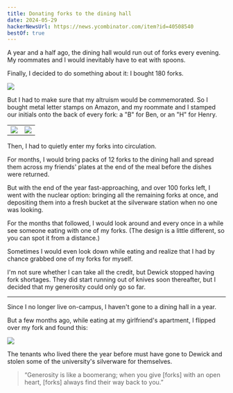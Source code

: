```yaml
---
title: Donating forks to the dining hall
date: 2024-05-29
hackerNewsUrl: https://news.ycombinator.com/item?id=40508540
bestOf: true
---
```


A year and a half ago, the dining hall would run out of forks every evening. My roommates and I would inevitably have to eat with spoons.

Finally, I decided to do something about it: I bought 180 forks.

![](/posts/forks/confirmation.png)

But I had to make sure that my altruism would be commemorated. So I bought metal letter stamps on Amazon, and my roommate and I stamped our initials onto the back of every fork: a "B" for Ben, or an "H" for Henry.

|                             |                            |
| --------------------------- | -------------------------- |
| ![](/posts/forks/front.jpg) | ![](/posts/forks/back.jpg) |

Then, I had to quietly enter my forks into circulation.

For months, I would bring packs of 12 forks to the dining hall and spread them across my friends' plates at the end of the meal before the dishes were returned.

But with the end of the year fast-approaching, and over 100 forks left, I went with the nuclear option: bringing all the remaining forks at once, and depositing them into a fresh bucket at the silverware station when no one was looking.

For the months that followed, I would look around and every once in a while see someone eating with one of my forks. (The design is a little different, so you can spot it from a distance.)

Sometimes I would even look down while eating and realize that I had by chance grabbed one of my forks for myself.

I'm not sure whether I can take all the credit, but Dewick stopped having fork shortages. They did start running out of knives soon thereafter, but I decided that my generosity could only go so far.

---

Since I no longer live on-campus, I haven't gone to a dining hall in a year.

But a few months ago, while eating at my girlfriend's apartment, I flipped over my fork and found this:

![](/posts/forks/trisha.jpg)

The tenants who lived there the year before must have gone to Dewick and stolen some of the university's silverware for themselves.

> “Generosity is like a boomerang; when you give [forks] with an open heart, [forks] always find their way back to you.”
